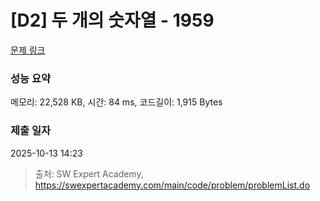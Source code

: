 # [D2] 두 개의 숫자열 - 1959 

[문제 링크](https://swexpertacademy.com/main/code/problem/problemDetail.do?contestProbId=AV5PpoFaAS4DFAUq) 

### 성능 요약

메모리: 22,528 KB, 시간: 84 ms, 코드길이: 1,915 Bytes

### 제출 일자

2025-10-13 14:23



> 출처: SW Expert Academy, https://swexpertacademy.com/main/code/problem/problemList.do